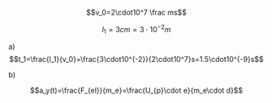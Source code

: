 $$v_0=2\cdot10^7 \frac ms$$

$$l_1=3cm=3\cdot10^{-2}m$$

a) 
$$t_1=\frac{l_1}{v_0}=\frac{3\cdot10^{-2}}{2\cdot10^7}s=1.5\cdot10^{-9}s$$

b)
$$$$

$$a_y(t)=\frac{F_{el}}{m_e}=\frac{U_{p}\cdot e}{m_e\cdot d}$$